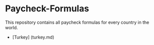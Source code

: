 # Paycheck-Formulas
This repository contains all paycheck formulas for every country in the world.

- [Turkey] (turkey.md)
